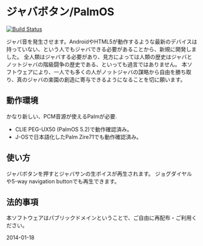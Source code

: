 # ジャバボタン/PalmOS

[![Build Status](https://travis-ci.org/arigato-java/javabutton-palmos.svg?branch=master)](https://travis-ci.org/arigato-java/javabutton-palmos)

ジャバ音を発生させます。AndroidやHTML5が動作するような最新のデバイスは持っていない、という人でもジャバできる必要があることから、新規に開発しました。
全人類はジャバする必要があり、見方によっては人類の歴史はジャバとノットジャバの階級闘争の歴史である、といっても過言ではありません。
本ソフトウェアにより、一人でも多くの人がノットジャバの謀略から自由を勝ち取り、真のジャバの楽園の創造に寄与できるようになることを切に願います。

## 動作環境

かなり新しい、PCM音源が使えるPalmが必要.

* CLIE PEG-UX50 (PalmOS 5.2)で動作確認済み。
* J-OSで日本語化したPalm Zire71でも動作確認済み。

## 使い方

ジャバボタンを押すとジャバサンの生ボイスが再生されます。
ジョグダイヤルや5-way navigation buttonでも再生できます。

## 法的事項

本ソフトウェアはパブリックドメインということで、ご自由に再配布・ご利用ください。


2014-01-18
